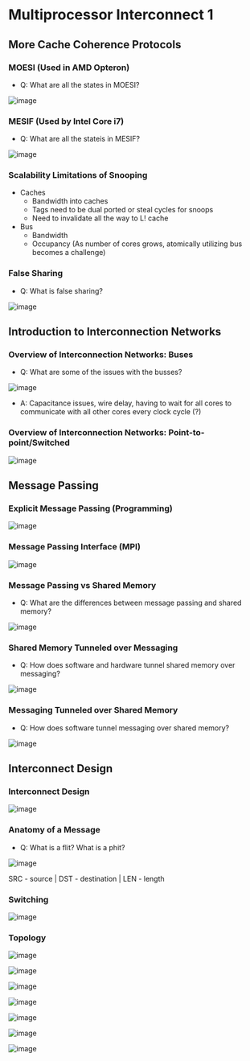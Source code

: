 # Multiprocessor Interconnect 1

## More Cache Coherence Protocols

### MOESI (Used in AMD Opteron)
- Q: What are all the states in MOESI?
  
![image](https://github.com/coolnikitav/coding-lessons/assets/30304422/824134d8-e36f-45f8-9e33-52b94e3a7b34)

### MESIF (Used by Intel Core i7)
- Q: What are all the stateis in MESIF?

![image](https://github.com/coolnikitav/coding-lessons/assets/30304422/02a6b153-880b-46d9-afcb-1a55d014437d)

### Scalability Limitations of Snooping
- Caches
  - Bandwidth into caches
  - Tags need to be dual ported or steal cycles for snoops
  - Need to invalidate all the way to L! cache
- Bus
  - Bandwidth
  - Occupancy (As number of cores grows, atomically utilizing bus becomes a challenge)
 
### False Sharing
- Q: What is false sharing?
  
![image](https://github.com/coolnikitav/coding-lessons/assets/30304422/15ffaf68-8b4f-4661-870b-f76ebfe69aaa)

## Introduction to Interconnection Networks

### Overview of Interconnection Networks: Buses
- Q: What are some of the issues with the busses?
  
![image](https://github.com/coolnikitav/coding-lessons/assets/30304422/fe7d0528-f951-4aad-8bc4-ae5b5c2a0e31)

- A: Capacitance issues, wire delay, having to wait for all cores to communicate with all other cores every clock cycle (?)

### Overview of Interconnection Networks: Point-to-point/Switched
![image](https://github.com/coolnikitav/coding-lessons/assets/30304422/d9c10359-2c18-4f09-a2ae-b725b9df6f00)

## Message Passing

### Explicit Message Passing (Programming)
![image](https://github.com/coolnikitav/coding-lessons/assets/30304422/29ecfdbc-8434-40e0-b3d7-bc0301afb5a6)

### Message Passing Interface (MPI)
![image](https://github.com/coolnikitav/coding-lessons/assets/30304422/3b4241d9-53c8-49ef-b38c-bdd84f3764e6)

### Message Passing vs Shared Memory
- Q: What are the differences between message passing and shared memory?
  
![image](https://github.com/coolnikitav/coding-lessons/assets/30304422/cefae5a4-9a15-459c-924c-74775d7c46dc)

### Shared Memory Tunneled over Messaging
- Q: How does software and hardware tunnel shared memory over messaging?
  
![image](https://github.com/coolnikitav/coding-lessons/assets/30304422/d262f861-8ec0-4198-80fc-bc9fcec2eb5c)

### Messaging Tunneled over Shared Memory
- Q: How does software tunnel messaging over shared memory?
  
![image](https://github.com/coolnikitav/coding-lessons/assets/30304422/d00f6290-6140-48dd-9dee-1551c8d51143)

## Interconnect Design

### Interconnect Design
![image](https://github.com/coolnikitav/coding-lessons/assets/30304422/959f7b18-ea38-4370-b8b7-f82b85cba3b3)

### Anatomy of a Message
- Q: What is a flit? What is a phit?
  
![image](https://github.com/coolnikitav/coding-lessons/assets/30304422/7711ba35-e116-4f65-a9cc-071f05674c94)

SRC - source | DST - destination | LEN - length

### Switching
![image](https://github.com/coolnikitav/coding-lessons/assets/30304422/d4921a2b-0748-4375-99f2-ac2f7cb4a4fb)

### Topology
![image](https://github.com/coolnikitav/coding-lessons/assets/30304422/89c410f3-13b6-4d4f-8151-51a66ab573dc)

![image](https://github.com/coolnikitav/coding-lessons/assets/30304422/0c01e0fa-dd95-4664-8e61-cd48c4459577)

![image](https://github.com/coolnikitav/coding-lessons/assets/30304422/0d960093-6066-4131-ad08-69dba9854067)

![image](https://github.com/coolnikitav/coding-lessons/assets/30304422/7754aac0-96b5-4632-abd9-6ffb4438fcda)

![image](https://github.com/coolnikitav/coding-lessons/assets/30304422/1c15b419-a5bc-4f71-b865-a80062ecb2bf)

![image](https://github.com/coolnikitav/coding-lessons/assets/30304422/466f372f-58c8-4275-969f-e4aee19bbb7b)

![image](https://github.com/coolnikitav/coding-lessons/assets/30304422/c7f93ae4-c1d9-4ba4-822e-82da3862b452)
